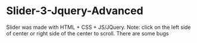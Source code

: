 # Slider-3-Jquery-Advanced
Slider was made with HTML + CSS + JS/JQuery. Note: click on the left side of center or right side of the center to scroll. There are some bugs
